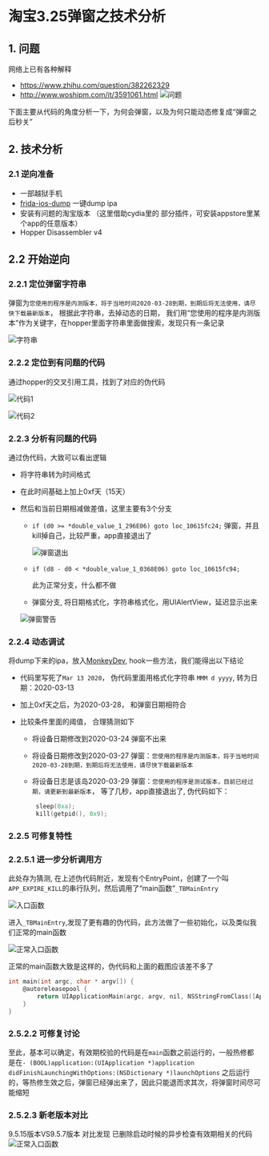 # 淘宝3.25弹窗之技术分析

## 1. 问题

网络上已有各种解释

- https://www.zhihu.com/question/382262329
- http://www.woshipm.com/it/3591061.html
![问题](https://raw.githubusercontent.com/lanbozhang/misc/master/taobao/image/nEDhOTx5RPpAm74Um7KI.jpeg)


下面主要从代码的角度分析一下，为何会弹窗，以及为何只能动态修复成“弹窗之后秒关”



## 2. 技术分析

### 2.1 逆向准备

- 一部越狱手机
- [frida-ios-dump](https://github.com/AloneMonkey/frida-ios-dump) 一键dump ipa
- 安装有问题的淘宝版本 （这里借助cydia里的 部分插件，可安装appstore里某个app的任意版本）
- Hopper Disassembler v4

## 2.2 开始逆向

### 2.2.1 定位弹窗字符串

弹窗为`您使用的程序是内测版本，将于当地时间2020-03-28到期，到期后将无法使用，请尽快下载最新版本`， 根据此字符串，去掉动态的日期， 我们用“您使用的程序是内测版本”作为关键字，在hopper里面字符串里面做搜索，发现只有一条记录

![字符串](https://raw.githubusercontent.com/lanbozhang/misc/master/taobao/image/hopper-string.jpg)


### 2.2.2 定位到有问题的代码

通过hopper的交叉引用工具，找到了对应的伪代码

![代码1](https://raw.githubusercontent.com/lanbozhang/misc/master/taobao/image/hopper-code.png)

![代码2](https://raw.githubusercontent.com/lanbozhang/misc/master/taobao/image/hopper-code2.png)


### 2.2.3 分析有问题的代码

通过伪代码，大致可以看出逻辑

- 将字符串转为时间格式

- 在此时间基础上加上0xf天（15天）

- 然后和当前日期相减做差值，这里主要有3个分支

  * `if (d0 >= *double_value_1_296E06) goto loc_10615fc24;` 弹窗，并且kill掉自己，比较严重，app直接退出了

    ![弹窗退出](https://raw.githubusercontent.com/lanbozhang/misc/master/taobao/image/hopper-exit.png)


  * `if (d8 - d0 < *double_value_1_0368E06) goto loc_10615fc94;`

    此为正常分支，什么都不做

  * 弹窗分支, 将日期格式化，字符串格式化，用UIAlertView，延迟显示出来

   ![弹窗警告](https://raw.githubusercontent.com/lanbozhang/misc/master/taobao/image/hopper-popup.png)


### 2.2.4 动态调试

将dump下来的ipa，放入[MonkeyDev](https://github.com/AloneMonkey/MonkeyDev), hook一些方法，我们能得出以下结论

- 代码里写死了`Mar 13 2020`， 伪代码里面用格式化字符串 `MMM d yyyy`, 转为日期：2020-03-13

- 加上0xf天之后，为2020-03-28， 和弹窗日期相符合

- 比较条件里面的阈值， 合理猜测如下

  - 将设备日期修改到2020-03-24 弹窗不出来

  - 将设备日期修改到2020-03-27 弹窗：`您使用的程序是内测版本，将于当地时间2020-03-28到期，到期后将无法使用，请尽快下载最新版本`

  - 将设备日志是该岛2020-03-29 弹窗：`您使用的程序是测试版本，目前已经过期，请更新到最新版本`， 等了几秒，app直接退出了, 伪代码如下：

    ```c
     sleep(0xa);
     kill(getpid(), 0x9);
    ```

### 2.2.5 可修复特性

### 2.2.5.1 进一步分析调用方

此处存为猜测, 在上述伪代码附近，发现有个EntryPoint，创建了一个叫`APP_EXPIRE_KILL`的串行队列，然后调用了“main函数”`_TBMainEntry`

   ![入口函数](https://raw.githubusercontent.com/lanbozhang/misc/master/taobao/image/hopper-entry.png)


进入`_TBMainEntry`,发现了更有趣的伪代码，此方法做了一些初始化，以及类似我们正常的main函数

   ![正常入口函数](https://raw.githubusercontent.com/lanbozhang/misc/master/taobao/image/hopper-main.png)


正常的main函数大致是这样的，伪代码和上面的截图应该差不多了

```objective-c
int main(int argc, char * argv[]) {
    @autoreleasepool {
        return UIApplicationMain(argc, argv, nil, NSStringFromClass([AppDelegate class]));
    }
}
```

### 2.5.2.2 可修复讨论

至此，基本可以确定，有效期校验的代码是在`main`函数之前运行的，一般热修都是在`- (BOOL)application:(UIApplication *)application didFinishLaunchingWithOptions:(NSDictionary *)launchOptions` 之后运行的，等热修生效之后，弹窗已经弹出来了，因此只能退而求其次，将弹窗时间尽可能缩短

### 2.5.2.3 新老版本对比
9.5.15版本VS9.5.7版本 对比发现 已删除启动时候的异步检查有效期相关的代码
   ![正常入口函数](https://raw.githubusercontent.com/lanbozhang/misc/master/taobao/image/compare.jpeg)

